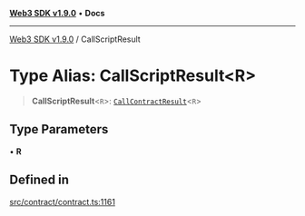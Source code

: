 [**Web3 SDK v1.9.0**](../README.md) • **Docs**

***

[Web3 SDK v1.9.0](../globals.md) / CallScriptResult

# Type Alias: CallScriptResult\<R\>

> **CallScriptResult**\<`R`\>: [`CallContractResult`](../interfaces/CallContractResult.md)\<`R`\>

## Type Parameters

• **R**

## Defined in

[src/contract/contract.ts:1161](https://github.com/Mystic-Nayy/alephium-web3/blob/c1afd789a197ce5fe21f08c2965942090157c33d/packages/web3/src/contract/contract.ts#L1161)
